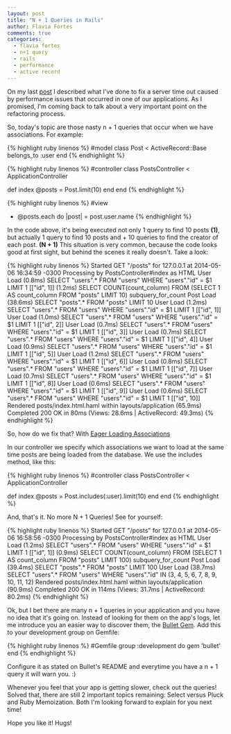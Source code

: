 ```yaml
---
layout: post
title: "N + 1 Queries in Rails"
author: Flavia Fortes
comments: true
categories:
  - flavia fortes
  - n+1 query
  - rails
  - performance
  - active record
---
```


On my last [post](http://helabs.com.br/blog/2013/12/18/performance-protips/) I described what I've done to fix a server time out caused by performance issues that occurred in one of our applications. As I promised, I'm coming back to talk about a very important point on the refactoring process.

<!--more-->

So, today's topic are those nasty n + 1 queries that occur when we have associations. For example:

{% highlight ruby linenos %}
#model
class Post < ActiveRecord::Base
  belongs_to :user
end
{% endhighlight %}

{% highlight ruby linenos %}
#controller
class PostsController < ApplicationController

  def index
    @posts = Post.limit(10)
  end
end
{% endhighlight %}

{% highlight ruby linenos %}
#view
 - @posts.each do |post|
    = post.user.name
{% endhighlight %}

In the code above, it's being executed not only 1 query to find 10 posts <strong>(1)</strong>, but actually 1
query to find 10 posts and + 10 queries to find the creator of each post. <strong>(N + 1)</strong>
This situation is very common, because the code looks good at first sight, but behind the scenes it really doesn't. Take a look:

{% highlight ruby linenos %}
Started GET "/posts" for 127.0.0.1 at 2014-05-06 16:34:59 -0300
Processing by PostsController#index as HTML
  User Load (0.8ms)  SELECT "users".* FROM "users" WHERE "users"."id" = $1 LIMIT 1  [["id", 1]]
   (1.2ms)  SELECT COUNT(count_column) FROM (SELECT 1 AS count_column FROM "posts" LIMIT 10) subquery_for_count
  Post Load (38.6ms)  SELECT "posts".* FROM "posts" LIMIT 10
  User Load (1.2ms)  SELECT "users".* FROM "users" WHERE "users"."id" = $1 LIMIT 1  [["id", 1]]
  User Load (1.0ms)  SELECT "users".* FROM "users" WHERE "users"."id" = $1 LIMIT 1  [["id", 2]]
  User Load (0.7ms)  SELECT "users".* FROM "users" WHERE "users"."id" = $1 LIMIT 1  [["id", 3]]
  User Load (0.7ms)  SELECT "users".* FROM "users" WHERE "users"."id" = $1 LIMIT 1  [["id", 4]]
  User Load (0.9ms)  SELECT "users".* FROM "users" WHERE "users"."id" = $1 LIMIT 1  [["id", 5]]
  User Load (1.2ms)  SELECT "users".* FROM "users" WHERE "users"."id" = $1 LIMIT 1  [["id", 6]]
  User Load (0.8ms)  SELECT "users".* FROM "users" WHERE "users"."id" = $1 LIMIT 1  [["id", 7]]
  User Load (0.7ms)  SELECT "users".* FROM "users" WHERE "users"."id" = $1 LIMIT 1  [["id", 8]]
  User Load (0.6ms)  SELECT "users".* FROM "users" WHERE "users"."id" = $1 LIMIT 1  [["id", 9]]
  User Load (0.6ms)  SELECT "users".* FROM "users" WHERE "users"."id" = $1 LIMIT 1  [["id", 10]]
  Rendered posts/index.html.haml within layouts/application (65.9ms)
Completed 200 OK in 80ms (Views: 28.6ms | ActiveRecord: 49.3ms)
{% endhighlight %}

So, how do we fix that? With [Eager Loading Associations](http://guides.rubyonrails.org/active_record_querying.html#eager-loading-associations)

In our controller we specify which associations we want to load at the same time posts are being loaded from the database. We use the includes method, like this:

{% highlight ruby linenos %}
#controller
class PostsController < ApplicationController

  def index
    @posts = Post.includes(:user).limit(10)
  end
end
{% endhighlight %}

And, that's it. No more N + 1 Queries! See for yourself:

{% highlight ruby linenos %}
Started GET "/posts" for 127.0.0.1 at 2014-05-06 16:58:56 -0300
Processing by PostsController#index as HTML
  User Load (1.2ms)  SELECT "users".* FROM "users" WHERE "users"."id" = $1 LIMIT 1  [["id", 1]]
   (0.9ms)  SELECT COUNT(count_column) FROM (SELECT 1 AS count_column FROM "posts" LIMIT 100) subquery_for_count
  Post Load (39.4ms)  SELECT "posts".* FROM "posts" LIMIT 100
  User Load (38.7ms)  SELECT "users".* FROM "users" WHERE "users"."id" IN (3, 4, 5, 6, 7, 8, 9, 10, 11, 12)
  Rendered posts/index.html.haml within layouts/application (90.9ms)
Completed 200 OK in 114ms (Views: 31.7ms | ActiveRecord: 80.2ms)
{% endhighlight %}

Ok, but I bet there are many n + 1 queries in your application and you have no idea that it's going on. Instead of looking for them on the app's logs, let me introduce you an easier way to discover them, the [Bullet Gem](https://github.com/flyerhzm/bullet). Add this to your development group on Gemfile:

{% highlight ruby linenos %}
#Gemfile
group :development do
  gem 'bullet'
end
{% endhighlight %}

Configure it as stated on Bullet's README and everytime you have a n + 1 query it will warn you. :)

Whenever you feel that your app is getting slower, check out the queries! Solved that, there are still 2 important topics remaining: Select versus Pluck and Ruby Memoization. Both I'm looking forward to explain for you next time!

Hope you like it!
Hugs!


